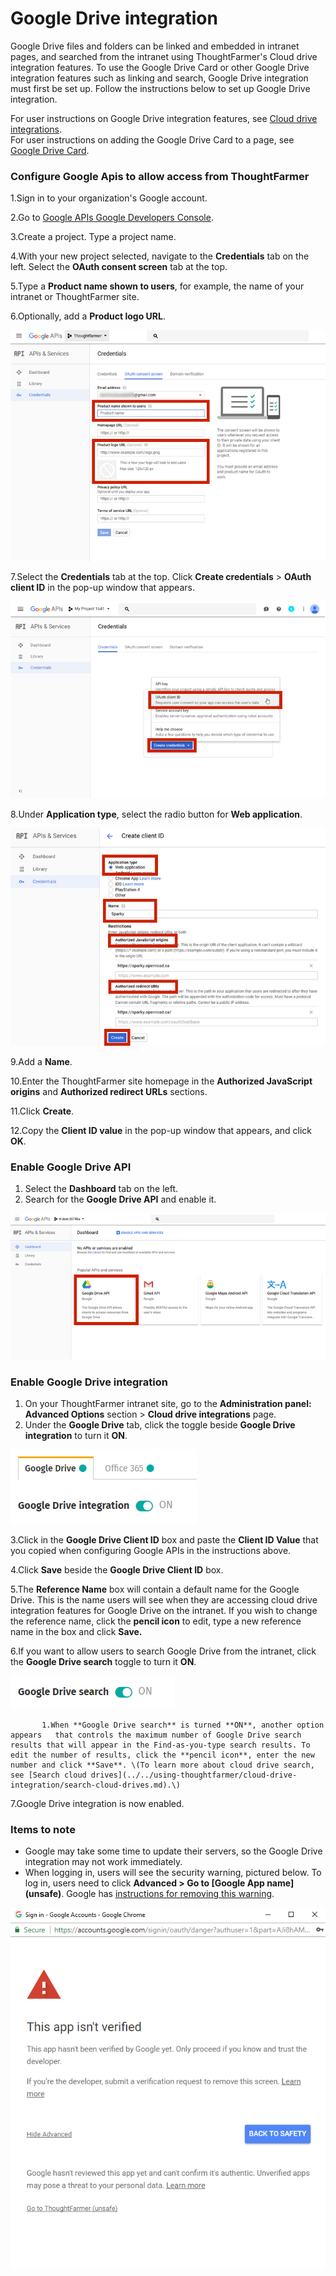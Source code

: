# Google Drive integration

Google Drive files and folders can be linked and embedded in intranet pages, and searched from the intranet using ThoughtFarmer's Cloud drive integration features. To use the Google Drive Card or other Google Drive integration features such as linking and search, Google Drive integration must first be set up. Follow the instructions below to set up Google Drive integration.  
  
For user instructions on Google Drive integration features, see [Cloud drive integrations](../../using-thoughtfarmer/cloud-drive-integration/).  
For user instructions on adding the Google Drive Card to a page, see [Google Drive Card](../../using-thoughtfarmer/add-pages-and-sections/set-up-cards/google-drive-card.md).

### Configure Google Apis to allow access from ThoughtFarmer

1.Sign in to your organization's Google account.

2.Go to [Google APIs Google Developers Console](https://console.developers.google.com/apis/dashboard).

3.Create a project. Type a project name.

4.With your new project selected, navigate to the **Credentials** tab on the left. Select the **OAuth consent screen** tab at the top.

5.Type a **Product name shown to users**, for example, the name of your intranet or ThoughtFarmer site.

6.Optionally, add a **Product logo URL**.

![](../../.gitbook/assets/1%20%2814%29.png)

7.Select the **Credentials** tab at the top. Click **Create credentials** &gt; **OAuth client ID** in the pop-up window that appears.

![](../../.gitbook/assets/2%20%2823%29.png)

8.Under **Application type**, select the radio button for **Web application**.

![](../../.gitbook/assets/3%20%289%29.png)



9.Add a **Name**.

10.Enter the ThoughtFarmer site homepage in the **Authorized JavaScript origins** and **Authorized redirect URLs** sections.

11.Click **Create**.

12.Copy the **Client ID value** in the pop-up window that appears, and click **OK**.

### Enable Google Drive API

1. Select the **Dashboard** tab on the left.
2. Search for the **Google Drive API** and enable it.

![](../../.gitbook/assets/4%20%285%29.png)

### Enable Google Drive integration

1. On your ThoughtFarmer intranet site, go to the **Administration panel: Advanced Options** section &gt; **Cloud drive integrations** page.
2. Under the **Google Drive** tab, click the toggle beside **Google Drive integration** to turn it **ON**.

![](../../.gitbook/assets/5.png)

3.Click in the **Google Drive Client ID** box and paste the **Client ID Value** that you copied when configuring Google APIs in the instructions above.

4.Click **Save** beside the **Google Drive Client ID** box.

5.The **Reference Name** box will contain a default name for the Google Drive. This is the name users will see when they are accessing cloud drive integration features for Google Drive on the intranet. If you wish to change the reference name, click the **pencil icon** to edit, type a new reference name in the box and click **Save.**

6.If you want to allow users to search Google Drive from the intranet, click the **Google Drive search** toggle to turn it **ON**.

![](../../.gitbook/assets/6%20%286%29.png)

           1.When **Google Drive search** is turned **ON**, another option appears   that controls the maximum number of Google Drive search results that will appear in the Find-as-you-type search results. To edit the number of results, click the **pencil icon**, enter the new number and click **Save**. \(To learn more about cloud drive search, see [Search cloud drives](../../using-thoughtfarmer/cloud-drive-integration/search-cloud-drives.md).\)

7.Google Drive integration is now enabled.

### Items to note

* Google may take some time to update their servers, so the Google Drive integration may not work immediately.
* When logging in, users will see the security warning, pictured below. To log in, users need to click **Advanced &gt; Go to \[Google App name\] \(unsafe\)**. Google has [instructions for removing this warning](https://support.google.com/cloud/answer/7454865?authuser=1).

![](../../.gitbook/assets/7%20%2817%29.png)


